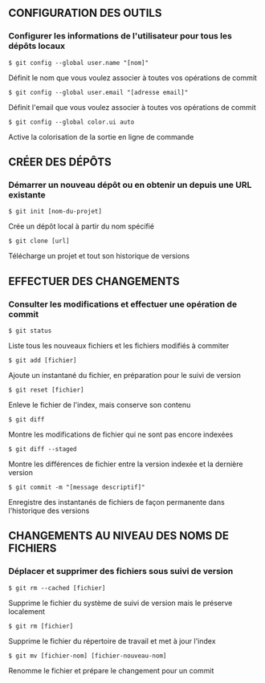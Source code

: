 ## CONFIGURATION DES OUTILS
### Configurer les informations de l'utilisateur pour tous les dépôts locaux
```
$ git config --global user.name "[nom]"
```
Définit le nom que vous voulez associer à toutes vos opérations de commit
```
$ git config --global user.email "[adresse email]"
```
Définit l'email que vous voulez associer à toutes vos opérations de commit
```
$ git config --global color.ui auto
```
Active la colorisation de la sortie en ligne de commande

## CRÉER DES DÉPÔTS
### Démarrer un nouveau dépôt ou en obtenir un depuis une URL existante
```
$ git init [nom-du-projet]
```
Crée un dépôt local à partir du nom spécifié
```
$ git clone [url]
```
Télécharge un projet et tout son historique de versions

## EFFECTUER DES CHANGEMENTS
### Consulter les modifications et effectuer une opération de commit
```
$ git status
```
Liste tous les nouveaux fichiers et les fichiers modifiés à commiter
```
$ git add [fichier]
```
Ajoute un instantané du fichier, en préparation pour le suivi de version
```
$ git reset [fichier]
```
Enleve le fichier de l'index, mais conserve son contenu
```
$ git diff
```
Montre les modifications de fichier qui ne sont pas encore indexées
```
$ git diff --staged
```
Montre les différences de fichier entre la version indexée et la dernière version
```
$ git commit -m "[message descriptif]"
```
Enregistre des instantanés de fichiers de façon permanente dans l'historique des versions

## CHANGEMENTS AU NIVEAU DES NOMS DE FICHIERS
### Déplacer et supprimer des fichiers sous suivi de version
```
$ git rm --cached [fichier]
```
Supprime le fichier du système de suivi de version mais le préserve localement
```
$ git rm [fichier]
```
Supprime le fichier du répertoire de travail et met à jour l'index
```
$ git mv [fichier-nom] [fichier-nouveau-nom]
```
Renomme le fichier et prépare le changement pour un commit
